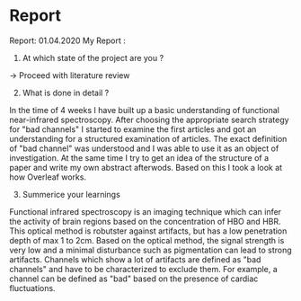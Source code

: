 # Report
Report: 01.04.2020
My Report :                                                                                                                                          
1) At which state of the project are you ? 

-> Proceed with literature review 

2) What is done in detail ? 

In the time of 4 weeks I have built up a basic understanding of functional near-infrared spectroscopy. After choosing the appropriate search strategy for "bad channels" I started to examine the first articles and got an understanding for a structured examination of articles. The exact definition of "bad channel" was understood and I was able to use it as an object of investigation. At the same time I try to get an idea of the structure of a paper and write my own abstract afterwods. Based on this I took a look at how Overleaf works.  

3) Summerice your learnings  

Functional infrared spectroscopy is an imaging technique which can infer the activity of brain regions based on the concentration of HBO and HBR. This optical method is robutster against artifacts, but has a low penetration depth of max 1 to 2cm. Based on the optical method, the signal strength is very low and a minimal disturbance such as pigmentation can lead to strong artifacts. Channels which show a lot of artifacts are defined as "bad channels" and have to be characterized to exclude them.  For example, a channel can be defined as "bad" based on the presence of cardiac fluctuations.  

  
